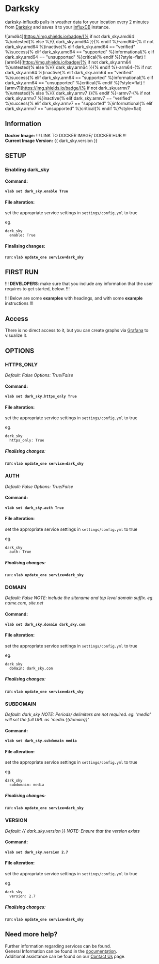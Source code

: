 # Darksky

[darksky-influxdb](https://github.com/ErwinSteffens/darksky-influxdb) pulls in weather data for your location every 2 minutes from [Darksky](http://darksky.net/) and saves it to your [InfluxDB](software/influxdb) instance.

![amd64](https://img.shields.io/badge/{% if not dark_sky.amd64 %}untested{% else %}{{ dark_sky.amd64 }}{% endif %}-amd64-{% if not dark_sky.amd64 %}inactive{% elif dark_sky.amd64 == "verified" %}success{% elif dark_sky.amd64 == "supported" %}informational{% elif dark_sky.amd64 == "unsupported" %}critical{% endif %}?style=flat)
![arm64](https://img.shields.io/badge/{% if not dark_sky.arm64 %}untested{% else %}{{ dark_sky.arm64 }}{% endif %}-arm64-{% if not dark_sky.arm64 %}inactive{% elif dark_sky.arm64 == "verified" %}success{% elif dark_sky.arm64 == "supported" %}informational{% elif dark_sky.arm64 == "unsupported" %}critical{% endif %}?style=flat)
![armv7](https://img.shields.io/badge/{% if not dark_sky.armv7 %}untested{% else %}{{ dark_sky.armv7 }}{% endif %}-armv7-{% if not dark_sky.armv7 %}inactive{% elif dark_sky.armv7 == "verified" %}success{% elif dark_sky.armv7 == "supported" %}informational{% elif dark_sky.armv7 == "unsupported" %}critical{% endif %}?style=flat)

## Information


**Docker Image:** !!! LINK TO DOCKER IMAGE/ DOCKER HUB !!!  
**Current Image Version:** {{ dark_sky.version }}

## SETUP

### Enabling dark_sky

#### Command:

**`vlab set dark_sky.enable True`**

#### File alteration:

set the appropriate service settings in `settings/config.yml` to true

eg.
```
dark_sky
  enable: True
```

#### Finalising changes:

run: **`vlab update_one service=dark_sky`**

## FIRST RUN

!!! **DEVELOPERS**: make sure that you include any information that the user requires to get started, below. !!!

!!! Below are some **examples** with headings, and with some **example** instructions !!!

## Access

There is no direct access to it, but you can create graphs via [Grafana](software/grafana) to visualize it.

## OPTIONS

### HTTPS_ONLY
*Default: False*
*Options: True/False*

#### Command:

**`vlab set dark_sky.https_only True`**

#### File alteration:

set the appropriate service settings in `settings/config.yml` to true

eg.
```
dark_sky
  https_only: True
```

##### Finalising changes:

run: **`vlab update_one service=dark_sky`**

### AUTH
*Default: False*
*Options: True/False*

#### Command:

**`vlab set dark_sky.auth True`**

#### File alteration:

set the appropriate service settings in `settings/config.yml` to true

eg.
```
dark_sky
  auth: True
```

##### Finalising changes:

run: **`vlab update_one service=dark_sky`**

### DOMAIN
*Default: False*
*NOTE: include the sitename and top level domain suffix. eg. name.com, site.net*

#### Command:

**`vlab set dark_sky.domain dark_sky.com`**

#### File alteration:

set the appropriate service settings in `settings/config.yml` to true

eg.
```
dark_sky
  domain: dark_sky.com
```

##### Finalising changes:

run: **`vlab update_one service=dark_sky`**

### SUBDOMAIN
*Default: dark_sky*
*NOTE: Periods/ delimiters are not required. eg. 'media' will set the full URL as 'media.{{domain}}'*

#### Command:

**`vlab set dark_sky.subdomain media`**

#### File alteration:

set the appropriate service settings in `settings/config.yml` to true

eg.
```
dark_sky
  subdomain: media
```

##### Finalising changes:

run: **`vlab update_one service=dark_sky`**

### VERSION
*Default: {{  dark_sky.version  }}*
*NOTE: Ensure that the version exists*

#### Command:

**`vlab set dark_sky.version 2.7`**

#### File alteration:

set the appropriate service settings in `settings/config.yml` to true

eg.
```
dark_sky
  version: 2.7
```

##### Finalising changes:

run: **`vlab update_one service=dark_sky`**

## Need more help?
Further information regarding services can be found. \
General Information can be found in the [documentation](https://docs.vivumlab.com). \
Additional assistance can be found on our [Contact Us](https://docs.vivumlab.com/Contact-us) page.
